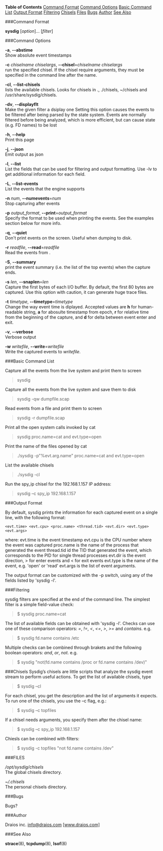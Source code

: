 **Table of Contents**
[Command Format](#wiki-command-format)
[Command Options](#wiki-command-options)
[Basic Command List](#wiki-basic-command-list)
[Output Format](#wiki-Output-Format)
[Filtering](#wiki-Filtering)
[Chisels](#wiki-chisels)
[Files](#wiki-files)
[Bugs](#wiki-bugs)
[Author](#wiki-author)
[See Also](#wiki-see-also)

###Command Format

**sysdig** [*option*]... [*filter*]

###Command Options

**-a**, **--abstime**  
  Show absolute event timestamps
  
**-c** _chiselname_ _chiselargs_, **--chisel**=_chiselname_ _chiselargs_  
  run the specified chisel. If the chisel require arguments, they must be specified in the command line after the name.
  
**-cl**, **--list-chisels**  
  lists the available chisels. Looks for chisels in ., ./chisels, ~/chisels and /usr/share/sysdig/chisels.
  
**-dv**, **--displayflt**  
  Make the given filter a dsiplay one Setting this option causes the events to be filtered after being parsed by the state system. Events are normally filtered before being analyzed, which is more efficient, but can cause state (e.g. FD names) to be lost
  
**-h**, **--help**  
  Print this page
  
**-j**, **--json**         
  Emit output as json
  
**-l**, **--list**  
  List the fields that can be used for filtering and output formatting. Use -lv to get additional information for each field.
  
**-L**, **--list-events**  
  List the events that the engine supports
  
**-n** _num_, **--numevents**=_num_  
  Stop capturing after <num> events
  
**-p** _output_format_, **--print**=_output_format_  
  Specify the format to be used when printing the events. See the examples section below for more info.
  
**-q**, **--quiet**  
  Don't print events on the screen. Useful when dumping to disk.
  
**-r** _readfile_, **--read**=_readfile_  
  Read the events from <readfile>.
  
**-S**, **--summary**  
  print the event summary (i.e. the list of the top events) when the capture ends.
  
**-s** _len_, **--snaplen**=_len_  
  Capture the first <len> bytes of each I/O buffer. By default, the first 80 bytes are captured. Use this option with caution, it can generate huge trace files.
  
**-t** _timetype_, **--timetype**=_timetype_  
  Change the way event time is diplayed. Accepted values are **h** for human-readable string, **a** for abosulte timestamp from epoch, **r** for relative time from the beginning of the capture, and **d** for delta between event enter and exit.
  
**-v**, **--verbose**  
  Verbose output
  
**-w** _writefile_, **--write**=_writefile_  
  Write the captured events to _writefile_.

###Basic Command List

Capture all the events from the live system and print them to screen
> sysdig

Capture all the events from the live system and save them to disk
> sysdig -qw dumpfile.scap

Read events from a file and print them to screen
> sysdig -r dumpfile.scap

Print all the open system calls invoked by cat
> sysdig proc.name=cat and evt.type=open

Print the name of the files opened by cat
> ./sysdig -p"%evt.arg.name" proc.name=cat and evt.type=open

List the available chisels
> ./sysdig -cl

Run the spy_ip chisel for the 192.168.1.157 IP address:
> sysdig –c spy_ip 192.168.1.157

###Output Format

By default, sysdig prints the information for each captured event on a single line, with the following format:

```<evt.time> <evt.cpu> <proc.name> <thread.tid> <evt.dir> <evt.type> <evt.args>```

where:
 evt.time is the event timestamp
 evt.cpu is the CPU number where the event was captured
 proc.name is the name of the process that generated the event
 thread.tid id the TID that generated the event, which corresponds to the
   PID for single thread processes
 evt.dir is the event direction, > for enter events and < for exit events
 evt.type is the name of the event, e.g. 'open' or 'read'
 evt.args is the list of event arguments.

The output format can be customized with the -p switch, using any of the fields listed by 'sysdig -l'.

###Filtering 

sysdig filters are specified at the end of the command line. The simplest filter is a simple field-value check:
> $ sysdig proc.name=cat

The list of available fields can be obtained with 'sysdig -l'.
Checks can use one of these comparison operators: _=_, _!=_, _<_, _<=_, _>_, _>=_ and _contains_. e.g.
> $ sysdig fd.name contains /etc

Multiple checks can be combined through brakets and the following boolean operators: _and_, _or_, _not_. e.g.
> $ sysdig "not(fd.name contains /proc or fd.name contains /dev)"

###Chisels
Sysdig’s chisels are little scripts that analyze the sysdig event stream to perform useful actions.
To get the list of available chisels, type
> $ sysdig –cl  

For each chisel, you get the description and the list of arguments it expects. 
To run one of the chisels, you use the –c flag, e.g.:
> $ sysdig –c topfiles

If a chisel needs arguments, you specify them after the chisel name:
> $ sysdig –c spy_ip 192.168.1.157

Chiesls can be combined with filters:
> $ sysdig -c topfiles "not fd.name contains /dev"

###FILES

*/opt/sysdig/chisels*  
  The global chisels directory.

*~/.chisels*  
  The personal chisels directory.

###Bugs

Bugs?

###Author

Draios inc. <info@draios.com>
[www.draios.com]

###See Also

**strace**(8), **tcpdump**(8), **lsof**(8)